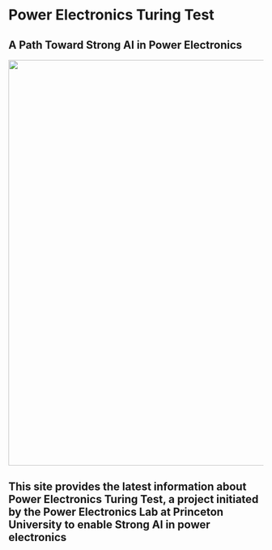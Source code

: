 # Power Electronics Turing Test
## A Path Toward Strong AI in Power Electronics
<img src="img/turing.jpg" width="800">

## This site provides the latest information about Power Electronics Turing Test, a project initiated by the Power Electronics Lab at Princeton University to enable Strong AI in power electronics
